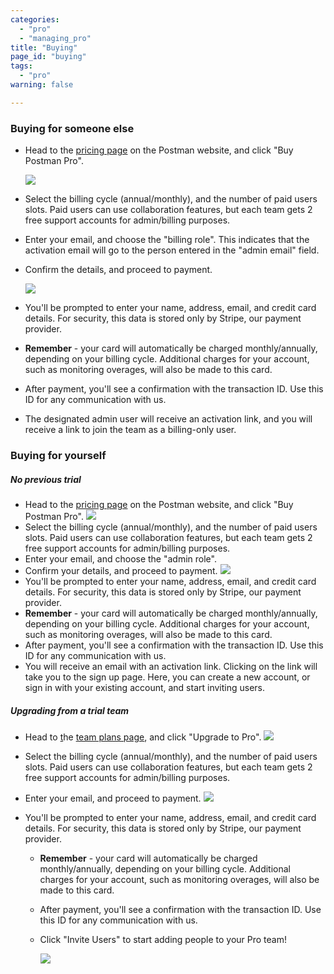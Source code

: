 ```yaml
---
categories:
  - "pro"
  - "managing_pro"
title: "Buying"
page_id: "buying"
tags: 
  - "pro"
warning: false

---
```


### Buying for someone else

*   Head to the [pricing page](https://www.getpostman.com/pricing) on the Postman website, and click "Buy Postman Pro".

    ![](https://s3.amazonaws.com/postman-static-getpostman-com/postman-docs/59191627.png)  

*   Select the billing cycle (annual/monthly), and the number of paid users slots. Paid users can use collaboration features, but each team gets 2 free support accounts for admin/billing purposes.
*   Enter your email, and choose the "billing role". This indicates that the activation email will go to the person entered in the "admin email" field.
*   Confirm the details, and proceed to payment.

    ![](https://s3.amazonaws.com/postman-static-getpostman-com/postman-docs/59191661.png)

*   You'll be prompted to enter your name, address, email, and credit card details. For security, this data is stored only by Stripe, our payment provider.
*   **Remember** - your card will automatically be charged monthly/annually, depending on your billing cycle. Additional charges for your account, such as monitoring overages, will also be made to this card.
*   After payment, you'll see a confirmation with the transaction ID. Use this ID for any communication with us.
*   The designated admin user will receive an activation link, and you will receive a link to join the team as a billing-only user.

### Buying for yourself

##### **No previous trial**

*   Head to the [pricing page](https://www.getpostman.com/pricing) on the Postman website, and click "Buy Postman Pro".
        ![](https://s3.amazonaws.com/postman-static-getpostman-com/postman-docs/59191627.png)  
*   Select the billing cycle (annual/monthly), and the number of paid users slots. Paid users can use collaboration features, but each team gets 2 free support accounts for admin/billing purposes.
*   Enter your email, and choose the "admin role".
*   Confirm your details, and proceed to payment.
    ![](https://s3.amazonaws.com/postman-static-getpostman-com/postman-docs/59191782.png)  
*   You'll be prompted to enter your name, address, email, and credit card details. For security, this data is stored only by Stripe, our payment provider.
*   **Remember** - your card will automatically be charged monthly/annually, depending on your billing cycle. Additional charges for your account, such as monitoring overages, will also be made to this card.
*   After payment, you'll see a confirmation with the transaction ID. Use this ID for any communication with us.
*   You will receive an email with an activation link. Clicking on the link will take you to the sign up page. Here, you can create a new account, or sign in with your existing account, and start inviting users.

##### **Upgrading from a trial team**

*   Head to [t](https://app.getpostman.com/dashboard/team-plans)he [team plans page](https://app.getpostman.com/dashboard/team-plans), and click "Upgrade to Pro".
    ![](https://s3.amazonaws.com/postman-static-getpostman-com/postman-docs/59191884.png)
*   Select the billing cycle (annual/monthly), and the number of paid users slots. Paid users can use collaboration features, but each team gets 2 free support accounts for admin/billing purposes.
*   Enter your email, and proceed to payment.
    ![](https://s3.amazonaws.com/postman-static-getpostman-com/postman-docs/59191943.png)
*   You'll be prompted to enter your name, address, email, and credit card details. For security, this data is stored only by Stripe, our payment provider.

    *   **Remember** - your card will automatically be charged monthly/annually, depending on your billing cycle. Additional charges for your account, such as monitoring overages, will also be made to this card.

    *   After payment, you'll see a confirmation with the transaction ID. Use this ID for any communication with us.

    *   Click "Invite Users" to start adding people to your Pro team!

        ![](https://s3.amazonaws.com/postman-static-getpostman-com/postman-docs/59192001.png)
